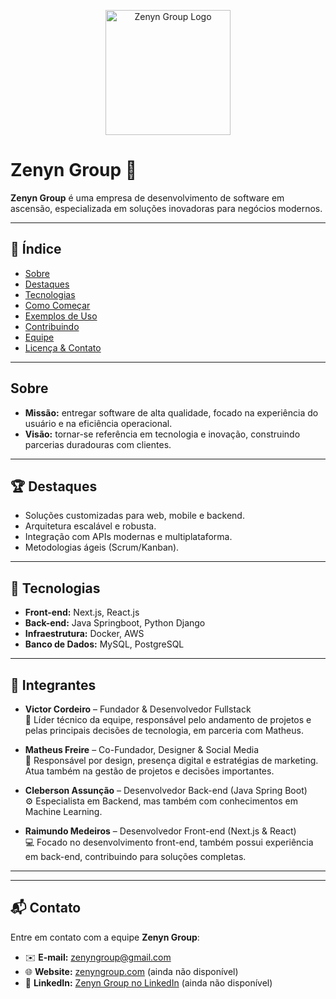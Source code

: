 <p align="center">
  <img src="https://avatars.githubusercontent.com/u/218884250?v=4" alt="Zenyn Group Logo" width="200" />
</p>

# Zenyn Group 🚀

**Zenyn Group** é uma empresa de desenvolvimento de software em ascensão, especializada em soluções inovadoras para negócios modernos.

---

## 📌 Índice

- [Sobre](#sobre)  
- [Destaques](#destaques)  
- [Tecnologias](#tecnologias)  
- [Como Começar](#como-começar)  
- [Exemplos de Uso](#exemplos-de-uso)  
- [Contribuindo](#contribuindo)  
- [Equipe](#equipe)  
- [Licença & Contato](#licença--contato)

---

## Sobre

- **Missão:** entregar software de alta qualidade, focado na experiência do usuário e na eficiência operacional.  
- **Visão:** tornar-se referência em tecnologia e inovação, construindo parcerias duradouras com clientes.

---

## 🏆 Destaques

- Soluções customizadas para web, mobile e backend.  
- Arquitetura escalável e robusta.  
- Integração com APIs modernas e multiplataforma.  
- Metodologias ágeis (Scrum/Kanban).

---

## 🧰 Tecnologias

- **Front-end:** Next.js, React.js   
- **Back-end:** Java Springboot, Python Django  
- **Infraestrutura:** Docker, AWS
- **Banco de Dados:** MySQL, PostgreSQL

---

## 👥 Integrantes

- **Victor Cordeiro** – Fundador & Desenvolvedor Fullstack  
  🧠 Líder técnico da equipe, responsável pelo andamento de projetos e pelas principais decisões de tecnologia, em parceria com Matheus.  

- **Matheus Freire** – Co-Fundador, Designer & Social Media  
  🎨 Responsável por design, presença digital e estratégias de marketing. Atua também na gestão de projetos e decisões importantes.  

- **Cleberson Assunção** – Desenvolvedor Back-end (Java Spring Boot)  
  ⚙️ Especialista em Backend, mas também com conhecimentos em Machine Learning.  

- **Raimundo Medeiros** – Desenvolvedor Front-end (Next.js & React)  
  💻 Focado no desenvolvimento front-end, também possui experiência em back-end, contribuindo para soluções completas.
  
---

---

## 📬 Contato

Entre em contato com a equipe **Zenyn Group**:

- ✉️ **E-mail:** [zenyngroup@gmail.com](mailto:zenyngroup@gmail.com)  
- 🌐 **Website:** [zenyngroup.com](https://zenyngroup.com)  (ainda não disponível)
- 💼 **LinkedIn:** [Zenyn Group no LinkedIn](https://linkedin.com/company/zenyn-group)  (ainda não disponível)


